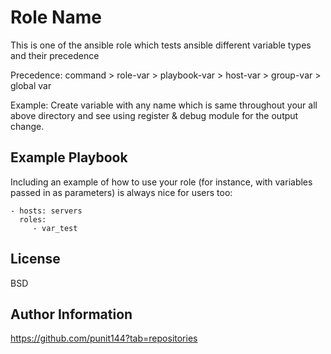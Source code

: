 Role Name
=========

This is one of the ansible role which tests ansible different variable types
and their precedence

Precedence:
command > role-var > playbook-var > host-var > group-var > global var

Example: Create variable with any name which is same throughout your all above
directory and see using register & debug module for the output change.

Example Playbook
----------------

Including an example of how to use your role (for instance, with variables
passed in as parameters) is always nice for users too:

    - hosts: servers
      roles:
         - var_test

License
-------

BSD

Author Information
------------------

https://github.com/punit144?tab=repositories
